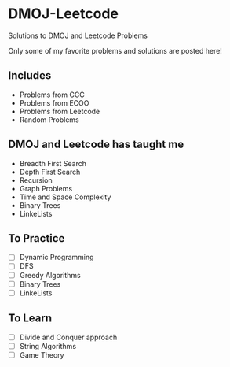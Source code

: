# DMOJ-Leetcode
Solutions to DMOJ and Leetcode Problems

Only some of my favorite problems and solutions are posted here!

## Includes

- Problems from CCC
- Problems from ECOO
- Problems from Leetcode
- Random Problems

## DMOJ and Leetcode has taught me
- Breadth First Search
- Depth First Search
- Recursion
- Graph Problems
- Time and Space Complexity
- Binary Trees
- LinkeLists

## To Practice
- [ ] Dynamic Programming
- [ ] DFS
- [ ] Greedy Algorithms
- [ ] Binary Trees
- [ ] LinkeLists

## To Learn
- [ ] Divide and Conquer approach
- [ ] String Algorithms
- [ ] Game Theory
